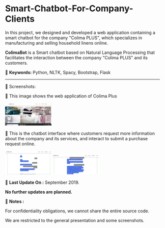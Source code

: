 # Smart-Chatbot-For-Company-Clients

In this project, we designed and developed a web application containing a smart chatbot for the company "Colima PLUS", which specializes in manufacturing and selling household linens online.

**ColimaBot** is a Smart chatbot based on Natural Language Processing that facilitates the interaction between the company "Colima PLUS" and its customers.

📍 **Keywords:** Python, NLTK, Spacy, Bootstrap, Flask

<hr>

📍 Screenshots:

📝 This image shows the web application of Colima Plus 

<img src="UI3.png" width="30%">

📝 This is the chatbot interface where customers request more information about the company and its services, and interact to submit a purchase request online.

<img src="UI1.png" width="30%">

<img src="UI2.png" width="30%">


📅 **Last Update On :** September 2019.

**No further updates are planned.**

📢 **Notes :**

For confidentiality obligations, we cannot share the entire source code. 

We are restricted to the general presentation and some screenshots.

